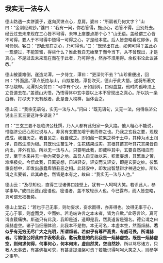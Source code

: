 ##  我实无一法与人

德山路遇一卖饼婆子，遂向买饼点心，息肩，婆曰：“所肩者乃何文字？”山曰：“金刚经疏钞。”婆曰：“我有一问，你若答得，施点心，若答不得，且别处去。经云过去未来现在三心皆不可得，未审上座要点那个心？”山无语。盖经谓三心皆不可得，要人于不可得中悟得一可得之心，才是经本意。后人皆忽略看过即休，真可怜悯。客曰：“即此现在之心，乃可得也。”曰：“既现出在此，如何可得？盖此心一现便过，不能暂留，得些什么？惟此我自无始至于而今当下，从不曾现出，才是真心。不是过去未来现在而在于此者，乃可得也，然亦不须用得。余权书论此议甚悉。”

德山被婆难倒，遂造龙潭，一夕侍立，潭曰：“更深何不去？”山珍重便出，回曰：“外面黑。”潭点纸烛与山，山拟接烛，潭复吹灭，德山于此大悟，遂将所著文字尽烧却。龙潭对众赞曰：“可中有个汉，牙如剑树，口似血盆，他时向孤峰顶上立吾道去在。”盖德山大悟，乃悟得体中玄中要以上本不曾现出之真心。所以执一条白棒，打尽天下无有敌者，此是吾人榜样，当体会之。

德山云：“我宗无语句，实无一法与人。”问曰：“既无语句，又无一法，何得临济公说出三玄三要这许多话说？”

曰：“三玄三要不是临济公杜撰，乃人人都有此归家一条大路。他人粗心不能说，惟临济公细心历过说与人，非另有玄要加增于我而修之也。乃我之玄我之要，现现成成，我自历之，我自见之，我自成之。即如藏一花果之种于土中，其种为水土润泽，自然生须为根。其既也生苗生叶，生花结果成实。其根其苗其叶其花其果皆自内出，非外有加。所以无一法与人，只要明此我，即藏种其中，玄要自然相应而现，至于本来并无一物为究竟之地。盖吾人自无始以来，积累妄想，其繁重之苦，难堪极矣。今悟此我，日离妄想，日进轻安，轻安而又轻安，即是玄要之妙。彼繁重妄想中，即发出愚蠢卑陋丑恶之相。此轻安中，即发出智慧辩才神通之妙。所以谓之玄要者，此其故也，然皆是本有之，故曰：“我实无一法与人也。”

德山云：“及尽知也，直得三世诸佛口挂壁上，犹有一人呵呵大笑。若识此人，参学事毕。”或曰此德山密语也，密语者，盖不敢轻示人也。今已露布，而人皆忽略，真可谓无福极矣。

德山上堂云：“若也于己无事，则勿妄求，妄求而得，亦非得也。汝得无事于心，无心于事，则虚而灵，空而妙。若毛端许言之本末者，皆为自欺。”此等言论，真可谓直截痛快。斯道只有此我，我即是道，道即是我，然我道皆是强名。德公谓之曰烜赫虚空。诸子当细细体验，此我本不是物，本无可名，本虚本空，然而烜赫。**若似乎有无穷无尽广大之光明，所谓烜者。若似乎有尊严高贵、有威可畏，所谓赫者。亏煞德公将此四字表彰此我，愈玩愈是的的此我是一烜赫虚空。既是一烜赫虚空，则何求何得，何事何心，何本何末，虚自然灵，空自然妙**。所以骂尽诸方，只教人无事去，有甚佛祖可求，有甚菩提涅槃可贵？若能识得呵呵大笑之人，则参学之事毕。
